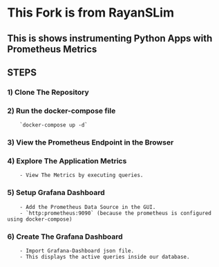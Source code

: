 # This Fork is from RayanSLim

## This is shows instrumenting Python Apps with Prometheus Metrics  

## STEPS

### 1) Clone The Repository

### 2) Run the docker-compose file

        `docker-compose up -d`

### 3) View the Prometheus Endpoint in the Browser

### 4) Explore The Application Metrics

        - View The Metrics by executing queries. 

### 5) Setup Grafana Dashboard

        - Add the Prometheus Data Source in the GUI.
        - `http:prometheus:9090` (because the prometheus is configured using docker-compose)

### 6) Create The Grafana Dashboard

        - Import Grafana-Dashboard json file.
        - This displays the active queries inside our database.
